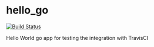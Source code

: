 # hello_go

[![Build Status](https://travis-ci.org/oscar-martin/hello_go.svg?branch=master)](https://travis-ci.org/oscar-martin/hello_go)

Hello World go app for testing the integration with TravisCI
